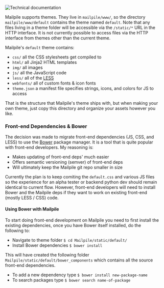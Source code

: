 ![Technical documentation](https://github.com/pagekite/Mailpile/wiki/images/page-technical.png)

Mailpile supports themes. They live in `mailpile/www/`, so the directory `mailpile/www/default` contains the theme named `default`. Note that any files living in a theme folder will be accessible via the `/static/*` URL in the HTTP interface. It is not currently possible to access files via the HTTP interface from themes other than the current theme.

Mailpile's `default` theme contains:

* `css/` all the CSS stylesheets get compiled to
* `html/` all Jinja2 HTML templates
* `img/` all images
* `js/` all the JavaScript code
* `less/` all of the [LESS](http://lesscss.org)
* `webfonts/` all of custom fonts & icon fonts
* `theme.json` a manifest file specifies strings, icons, and colors for JS to access


That is the structure that Mailpile's theme ships with, but when making your own theme, just copy this directory and organize your assets however you like.

### Front-end Dependencies & Bower

The decision was made to migrate front-end dependencies (JS, CSS, and LESS) to use the [Bower](http://bower.io) package manager. It is a tool that is quite popular with front-end developers. My reasoning is:

* Makes updating of front-end deps' much easier
* Offers semantic versioning (semver) of front-end deps
* Will ultimately keep the Mailpile git repo smaller in size

Currently the plan is to keep comiting the ```default.css``` and various JS files so the experience for an alpha tester or backend python dev should remain identical to current flow. However, front-end developers will need to install Bower and the Mailpile deps if they want to work on existing front-end (mostly LESS / CSS) code.

#### Using Bower with Mailpile

To start doing front-end development on Mailpile you need to first install the existing dependencies, once you have Bower itself installed, do the following to:

* Navigate to theme folder ```$ cd Mailpile/static/default/```
* Install Bower dependencies ```$ bower install```

This will have created the following folder ```Mailpile/static/default/bower_components``` which contains all the source front-end dependencies.
 
* To add a new dependency type ```$ bower install new-package-name```
* To search packages type ```$ bower search name-of-package```